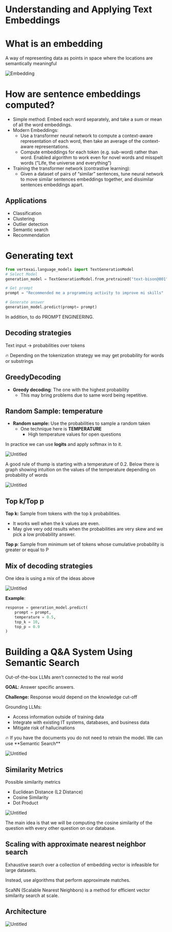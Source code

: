 # Understanding and Applying Text Embeddings

# What is an embedding

A way of representing data as points in space where the locations are semantically meaningful

![Embedding](images/Untitled.png)

# How are sentence embeddings computed?

- Simple method: Embed each word separately, and take a sum or mean of all the word embeddings.
- Modern Embeddings:
    - Use a transformer neural network to compute a context-aware representation of each word, then take an average of the context-aware representations.
    - Compute embeddings for each token (e.g. sub-word) rather than word. Enabled algorithm to work even for novel words and misspelt words (”Life, the universe and everything”)
- Training the transformer network (contrastive learning):
    - Given a dataset of pairs of “similar” sentences, tune neural network to move similar sentences embeddings together, and dissimilar sentences embeddings apart.

## Applications

- Classification
- Clustering
- Outlier detection
- Semantic search
- Recommendation

# Generating text

```python
from vertexai.language_models import TextGenerationModel
# Select Model
generation_model = TextGenerationModel.from_pretrained("text-bison@001")

# Get prompt
prompt = "Recommended me a programming activity to improve mi skills"

# Generate answer
generation_model.predict(prompt= prompt)

```

In addition, to do PROMPT ENGINEERING. 

## Decoding strategies

Text input → probabilities over tokens

<aside>
🔥 Depending on the tokenization strategy we may get probability for words or substrings

</aside>

## GreedyDecoding

- **Greedy decoding**: The one with the highest probability
    - This may bring problems due to same word being repetitive.

## Random Sample: temperature

- **Random sample:** Use the probabilities to sample a random taken
    - One technique here is **TEMPERATURE**
        - High temperature values for open questions

In practice we can use **logits** and apply softmax in to it. 

![Untitled](images/Untitled%201.png)

A good rule of thump is starting with a temperature of 0.2. Below there is graph showing intuition on the values of the temperature depending on probability of words

![Untitled](images/Untitled%202.png)

## Top k/Top p

**Top k:** Sample from tokens with the top k probabilities.

- It works well when the k values are even.
- May give very odd results when the probabilities are very skew and we pick a low probability answer.

**Top p**: Sample from minimum set of tokens whose cumulative probability is greater or equal to P

## Mix of decoding strategies

One idea is using a  mix of the ideas above

![Untitled](images/Untitled%203.png)

**Example**:

```python
response = generation_model.predict(
	prompt = prompt,
	temperature = 0.5,
	top_k = 10,
	top_p = 0.9
)
```

# Building a Q&A System Using Semantic Search

Out-of-the-box LLMs aren’t connected to the real world

**GOAL**: Answer specific answers. 

**Challenge:** Response would depend on the knowledge cut-off

Grounding LLMs:

- Access information outside of training data
- Integrate with existing IT systems, databases, and business data
- Mitigate risk of hallucinations

<aside>
🔥 If you have the documents you do not need to retrain the model. We can use **Semantic Search**

</aside>

![Untitled](<images/Untitled 4.png>)

## Similarity Metrics

Possible similarity metrics

- Euclidean Distance (L2 Distance)
- Cosine Similarity
- Dot Product

![Untitled](images/Untitled%205.png)

The main idea is that we will be computing the cosine similarity of the question with every other question on our database.

## Scaling with approximate nearest neighbor search

Exhaustive search over a collection of embedding vector is infeasible for large datasets.

Instead, use algorithms that perform approximate matches.

ScaNN (Scalable Nearest Neighbors) is a method for efficient vector similarity search at scale.

[](https://github.com/google-research/google-research/tree/master/scann)

## Architecture

![Untitled](images/Untitled%206.png)